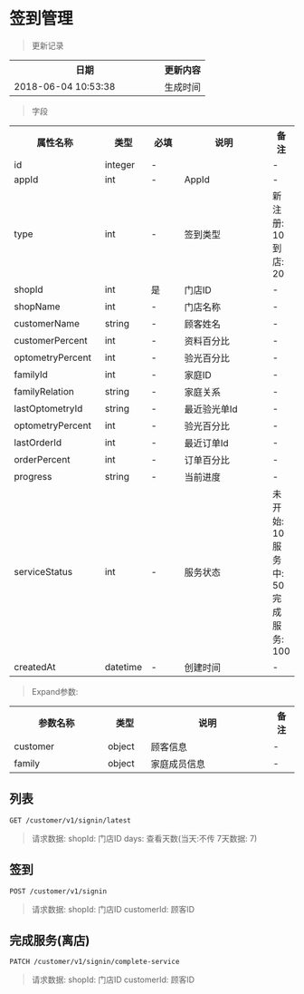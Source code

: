 # 签到管理

> 更新记录

<table>
    <tr>
        <th style="width:250px;">日期</th>
        <th>更新内容</th>
    </tr>
    <tr>
        <td>2018-06-04 10:53:38</td>
        <td>生成时间</td>
    </tr>
</table>

> 字段

<table>
    <tr>
        <th style="width:150px;">属性名称</th>
        <th style="width:60px;">类型</th>
        <th style="width:60px;">必填</th>
        <th style="width:200px;">说明</th>
        <th>备注</th>
    </tr>
    <tr>
        <td>id</td>
        <td>integer</td>
        <td>-</td>
        <td></td>
        <td>-</td>
    </tr>
    <tr>
        <td>appId</td>
        <td>int</td>
        <td>-</td>
        <td>AppId</td>
        <td>-</td>
    </tr>
    <tr>
        <td>type</td>
        <td>int</td>
        <td>-</td>
        <td>签到类型</td>
        <td>新注册: 10 到店: 20</td>
    </tr>
    <tr>
        <td>shopId</td>
        <td>int</td>
        <td>是</td>
        <td>门店ID</td>
        <td>-</td>
    </tr>
    <tr>
        <td>shopName</td>
        <td>int</td>
        <td>-</td>
        <td>门店名称</td>
        <td>-</td>
    </tr>
    <tr>
        <td>customerName</td>
        <td>string</td>
        <td>-</td>
        <td>顾客姓名</td>
        <td>-</td>
    </tr>
    <tr>
        <td>customerPercent</td>
        <td>int</td>
        <td>-</td>
        <td>资料百分比</td>
        <td>-</td>
    </tr>
    <tr>
        <td>optometryPercent</td>
        <td>int</td>
        <td>-</td>
        <td>验光百分比</td>
        <td>-</td>
    </tr>
    <tr>
        <td>familyId</td>
        <td>int</td>
        <td>-</td>
        <td>家庭ID</td>
        <td>-</td>
    </tr>
    <tr>
        <td>familyRelation</td>
        <td>string</td>
        <td>-</td>
        <td>家庭关系</td>
        <td>-</td>
    </tr>
    <tr>
        <td>lastOptometryId</td>
        <td>string</td>
        <td>-</td>
        <td>最近验光单Id</td>
        <td>-</td>
    </tr>
    <tr>
        <td>optometryPercent</td>
        <td>int</td>
        <td>-</td>
        <td>验光百分比</td>
        <td>-</td>
    </tr>
    <tr>
        <td>lastOrderId</td>
        <td>int</td>
        <td>-</td>
        <td>最近订单Id</td>
        <td>-</td>
    </tr>
    <tr>
        <td>orderPercent</td>
        <td>int</td>
        <td>-</td>
        <td>订单百分比</td>
        <td>-</td>
    </tr>
    <tr>
        <td>progress</td>
        <td>string</td>
        <td>-</td>
        <td>当前进度</td>
        <td>-</td>
    </tr>
    <tr>
        <td>serviceStatus</td>
        <td>int</td>
        <td>-</td>
        <td>服务状态</td>
        <td>未开始: 10  服务中: 50 完成服务: 100</td>
    </tr>    
    <tr>
        <td>createdAt</td>
        <td>datetime</td>
        <td>-</td>
        <td>创建时间</td>
        <td>-</td>
    </tr> 
</table>

> Expand参数:

<table>
    <tr>
        <th style="width:150px;">参数名称</th>
        <th style="width:60px;">类型</th>
        <th style="width:200px;">说明</th>
        <th>备注</th>
    </tr>
    <tr>
        <td>customer</td>
        <td>object</td>
        <td>顾客信息</td>
        <td>-</td>
    </tr>
    <tr>
        <td>family</td>
        <td>object</td>
        <td>家庭成员信息</td>
        <td>-</td>
    </tr>
</table>

## 列表

```
GET /customer/v1/signin/latest
```

> 请求数据: shopId: 门店ID days: 查看天数(当天:不传 7天数据: 7)

## 签到

```
POST /customer/v1/signin
```

> 请求数据: shopId: 门店ID customerId: 顾客ID


## 完成服务(离店)

```
PATCH /customer/v1/signin/complete-service
```

> 请求数据: shopId: 门店ID customerId: 顾客ID

